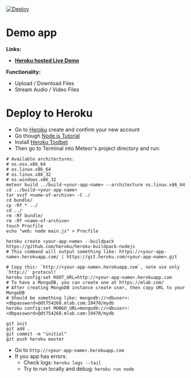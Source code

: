 [![Deploy](https://www.herokucdn.com/deploy/button.svg)](https://heroku.com/deploy?template=https://github.com/VeliovGroup/Meteor-Files-Demo)

Demo app
======
__Links:__
 - __[Heroku hosted Live Demo](https://meteor-files.herokuapp.com/)__

__Functionality:__
 - Upload / Download Files
 - Stream Audio / Video Files

Deploy to Heroku
======
 - Go to [Heroku](https://signup.heroku.com/dc) create and confirm your new account
 - Go though [Node.js Tutorial](https://devcenter.heroku.com/articles/getting-started-with-nodejs)
 - Install [Heroku Toolbet](https://devcenter.heroku.com/articles/getting-started-with-nodejs#set-up)
 - Then go to Terminal into Meteor's project directory and run:

```shell
# Available architectures:
# os.osx.x86_64
# os.linux.x86_64
# os.linux.x86_32
# os.windows.x86_32
meteor build ../build-<your-app-name> --architecture os.linux.x86_64
cd ../build-<your-app-name>
tar xvzf <name-of-archive> -C ./
cd bundle/
cp -Rf * ../
cd ../
rm -Rf bundle/
rm -Rf <name-of-archive>
touch Procfile
echo "web: node main.js" > Procfile

heroku create <your-app-name> --buildpack https://github.com/heroku/heroku-buildpack-nodejs
# This command will output something like: https://<your-app-name>.herokuapp.com/ | https://git.heroku.com/<your-app-name>.git

# Copy this: `http://<your-app-name>.herokuapp.com`, note use only `http://` protocol!
heroku config:set ROOT_URL=http://<your-app-name>.herokuapp.com
# To have a MongoDB, you can create one at https://mlab.com/
# After creating MongoDB instance create user, then copy URL to your MongoDB
# Should be something like: mongodb://<dbuser>:<dbpassword>@dt754268.mlab.com:19470/mydb
heroku config:set MONGO_URL=mongodb://<dbuser>:<dbpassword>@dt754268.mlab.com:19470/mydb

git init
git add .
git commit -m "initial"
git push heroku master
```
 - Go to `http://<your-app-name>.herokuapp.com`
 - If you app has errors:
   * Check logs: `heroku logs --tail`
   * Try to run locally and debug: `heroku run node`
